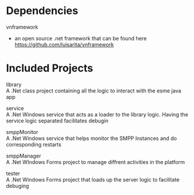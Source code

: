 # Dependencies
vnframework  
 - an open source .net framework that can be found here https://github.com/luisarita/vnframework  

# Included Projects  
library  
 A .Net class project containing all the logic to interact with the esme java app  

service  
 A .Net Windows service that acts as a loader to the library logic. Having the service logic separated facilitates debugin  

smppMonitor  
 A .Net Windows service that helps monitor the SMPP Instances and do corresponding restarts 

smppManager  
 A .Net WIndows Forms project to manage diffrent activities in the platform  

tester  
 A .Net Windows Forms project that loads up the server logic to facilitate debuging